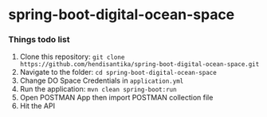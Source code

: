 # spring-boot-digital-ocean-space

### Things todo list

1. Clone this repository: `git clone https://github.com/hendisantika/spring-boot-digital-ocean-space.git`
2. Navigate to the folder: `cd spring-boot-digital-ocean-space`
3. Change DO Space Credentials in `application.yml`
4. Run the application: `mvn clean spring-boot:run`
5. Open POSTMAN App then import POSTMAN collection file
6. Hit the API
